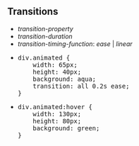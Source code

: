 ## Transitions

<div>
<ul class="add-css-in-html-without-align">
<li><i>transition-property</i></li>
<li><i>transition-duration</i></li>
<li><i>transition-timing-function</i>: <i>ease</i> | <i>linear</i></li>
</ul>

<ul class="add-css-in-html-without-align without-style">
    <li><pre>div.animated {
    width: 65px;
    height: 40px;
    background: aqua;
    transition: all 0.2s ease;
}</pre></li>
<li><pre>
div.animated:hover {
    width: 130px;
    height: 80px;
    background: green;
}
</pre></li>
</ul>
</div>

